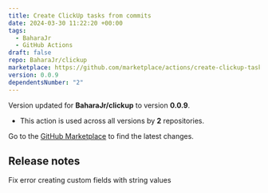 ```yaml
---
title: Create ClickUp tasks from commits
date: 2024-03-30 11:22:20 +00:00
tags:
  - BaharaJr
  - GitHub Actions
draft: false
repo: BaharaJr/clickup
marketplace: https://github.com/marketplace/actions/create-clickup-tasks-from-commits
version: 0.0.9
dependentsNumber: "2"
---
```



Version updated for **BaharaJr/clickup** to version **0.0.9**.
- This action is used across all versions by **2** repositories.

Go to the [GitHub Marketplace](https://github.com/marketplace/actions/create-clickup-tasks-from-commits) to find the latest changes.

## Release notes

Fix error creating custom fields with string values

